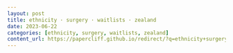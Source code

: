 ```yaml
---
layout: post
title: ethnicity · surgery · waitlists · zealand
date: 2023-06-22
categories: [ethnicity, surgery, waitlists, zealand]
content_url: https://papercliff.github.io/redirect/?q=ethnicity+surgery+waitlists+zealand&tbs=cdr:1,cd_min:6/21/2023,cd_max:6/23/2023
---
```

